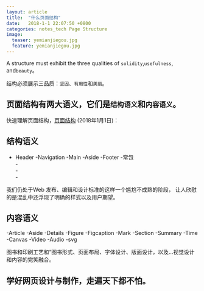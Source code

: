 ```yaml
---
layout: article
title:  "什么页面结构"
date:   2018-1-1 22:07:50 +0800
categories: notes_tech Page Structure
image:
  teaser: yemianjiegou.jpg
  feature: yemianjiegou.jpg
---
```

A structure must exhibit the three qualities of `solidity`,`usefulness`, and`beauty`。


结构必须展示三品质：`坚固`、`有用性`和`美丽`。


## 页面结构有两大语义，它们是`结构语义`和`内容语义`。

快速理解页面结构，[页面结构][页面结构]  (2018年1月1日)：

## 结构语义

- Header
-Navigation
-Main
-Aside
-Footer
-常包 <nav>
-<nav>
-<aside>
-<footer>

我们仍处于Web 发布、编辑和设计标准的这样一个尴尬不成熟的阶段， 让人欣慰的是混乱中还浮现了明确的样式以及用户期望。

## 内容语义

-Article
-Aside
-Details
-Figure
-Figcaption
-Mark
-Section
-Summary
-Time
-Canvas
-Video
-Audio
-svg

图书和印刷工艺和“图书形式、页面布局、字体设计、版面设计，以及…视觉设计和内容的完笑融合。

## 学好网页设计与制作，走遍天下都不怕。



[页面结构]: http://e.nfu.edu.cn/course/view.php?id=9
